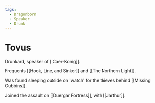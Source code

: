 ```yaml
---
tags:
  - Dragonborn
  - Speaker
  - Drunk
---
```

# Tovus 

Drunkard, speaker of [[Caer-Konig]].

Frequents [[Hook, Line, and Sinker]] and [[The Northern Light]]. 

Was found sleeping outside on 'watch' for the thieves behind [[Missing Gubbins]].

Joined the assault on [[Duergar Fortress]], with [[Jarthur]].
